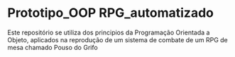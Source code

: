 # Prototipo_OOP RPG_automatizado
 Este repositório se utiliza dos principios da Programação Orientada a Objeto, aplicados na reprodução de um sistema de combate de um RPG de mesa chamado Pouso do Grifo

